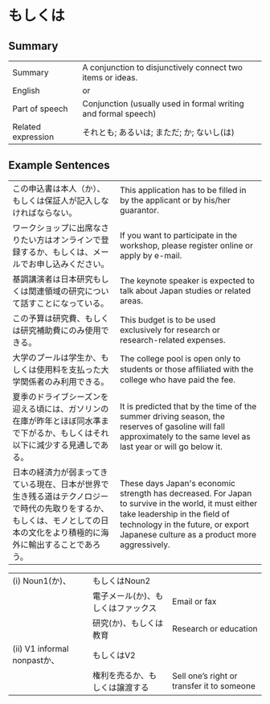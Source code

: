 # もしくは

## Summary

<table><tr>   <td>Summary</td>   <td>A conjunction to disjunctively connect two items or ideas.</td></tr><tr>   <td>English</td>   <td>or</td></tr><tr>   <td>Part of speech</td>   <td>Conjunction (usually used in formal writing and formal speech)</td></tr><tr>   <td>Related expression</td>   <td>それとも; あるいは; まただ; か; ないし(は)</td></tr></table>

## Example Sentences

<table><tr>   <td>この申込書は本人（か）、もしくは保証人が記入しなければならない。</td>   <td>This application has to be filled in by the applicant or by his/her guarantor.</td></tr><tr>   <td>ワークショップに出席なさりたい方はオンラインで登録するか、もしくは、メールでお申し込みください。</td>   <td>If you want to participate in the workshop, please register online or apply by e-mail.</td></tr><tr>   <td>基調講演者は日本研究もしくは関連領域の研究について話すことになっている。</td>   <td>The keynote speaker is expected to talk about Japan studies or related areas.</td></tr><tr>   <td>この予算は研究費、もしくは研究補助費にのみ使用できる。</td>   <td>This budget is to be used exclusively for research or research-related expenses.</td></tr><tr>   <td>大学のプールは学生か、もしくは使用料を支払った大学関係者のみ利用できる。</td>   <td>The college pool is open only to students or those afﬁliated with the college who have paid the fee.</td></tr><tr>   <td>夏季のドライブシーズンを迎える頃には、ガソリンの在庫が昨年とほぼ同水準まで下がるか、もしくはそれ以下に減少する見通しである。</td>   <td>It is predicted that by the time of the summer driving season, the reserves of gasoline will fall approximately to the same level as last year or will go below it.</td></tr><tr>   <td>日本の経済力が弱まってきている現在、日本が世界で生き残る道はテクノロジーで時代の先取りをするか、もしくは、モノとしての日本の文化をより積極的に海外に輸出することであろう。</td>   <td>These days Japan's economic strength has decreased. For Japan to survive in the world, it must either take leadership in the ﬁeld of technology in the future, or export Japanese culture as a product more aggressively.</td></tr></table>

<table class="table"><tbody><tr class="tr head"><td class="td"><span class="numbers">(i)</span> <span class="bold">Noun<span class="subscript">1</span>(か)、</span></td><td class="td"><span class="concept">もしくは</span><span>Noun<span class="subscript">2</span></span></td><td class="td"></td></tr><tr class="tr"><td class="td"></td><td class="td"><span>電子メール(か)、</span><span class="concept">もしくは</span><span>ファックス</span></td><td class="td"><span>Email or fax</span></td></tr><tr class="tr"><td class="td"></td><td class="td"><span>研究(か)、</span><span class="concept">もしくは</span><span>教育</span></td><td class="td"><span>Research or education</span></td></tr><tr class="tr head"><td class="td"><span class="numbers">(ii)</span> <span class="bold">V1 informal nonpastか、</span></td><td class="td"><span class="concept">もしくは</span><span>V2</span></td><td class="td"></td></tr><tr class="tr"><td class="td"></td><td class="td"><span>権利を売るか、</span><span class="concept">もしくは</span><span>譲渡する</span></td><td class="td"><span>Sell one’s right or transfer it to someone</span></td></tr></tbody></table>

